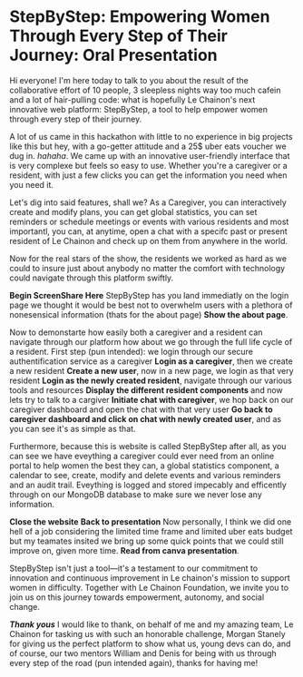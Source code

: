 # StepByStep: Empowering Women Through Every Step of Their Journey: Oral Presentation

Hi everyone! I'm here today to talk to you about the result of the collaborative effort of 10 people, 3 sleepless nights way too much cafein and a lot of hair-pulling code: what is hopefully Le Chainon's next innovative web platform: StepByStep, a tool to help empower women through every step of their journey.

A lot of us came in this hackathon with little to no experience in big projects like this but hey, with a go-getter attitude and a 25$ uber eats voucher we dug in. *hahaha*. We came up with an innovative user-friendly interface that is very complexe but feels so easy to use. Whether you're a caregiver or a resident, with just a few clicks you can get the information you need when you need it.

Let's dig into said features, shall we? As a Caregiver, you can interactively create and modify plans, you can get global statistics, you can set reminders or schedule meetings or events with various residents and most importantl, you can, at anytime, open a chat with a specifc past or present resident of Le Chainon and check up on them from anywhere in the world.

Now for the real stars of the show, the residents we worked as hard as we could to insure just about anybody no matter the comfort with technology could navigate through this platform swiftly.

**Begin ScreenShare Here** StepByStep has you land immediatly on the login page we thought it would be best not to overwhelm users with a plethora of nonesensical information (thats for the about page) **Show the about page**.

Now to demonstarte how easily both a caregiver and a resident can navigate through our platform how about we go through the full life cycle of a resident. First step (pun intended): we login through our secure authentification service as a caregiver **Login as a caregiver**, then we create a new resident **Create a new user**, now in a new page, we login as that very resident **Login as the newly created resident**, navigate through our various tools and resources **Display the different resident components** and now lets try to talk to a cargiver **Initiate chat with caregiver**, we hop back on our caregiver dashboard and open the chat with that very user **Go back to caregiver dashboard and click on chat with newly created user**, and as you can see it's as simple as that.

Furthermore, because this is website is called StepByStep after all, as you can see we have eveything a caregiver could ever need from an online portal to help women the best they can, a global statistics component, a calendar to see, create, modify and delete events and various reminders and an audit trail. Eveything is logged and stored impecably and efficently through on our MongoDB database to make sure we never lose any information.

**Close the website** **Back to presentation** Now personally, I think we did one hell of a job considering the limited time frame and limited uber eats budget but my teamates insited we bring up some quick points that we could still improve on, given more time. **Read from canva presentation**.

StepByStep isn't just a tool—it's a testament to our commitment to innovation and continuous improvement in Le chainon's mission to support women in difficulty. Together with Le Chainon Foundation, we invite you to join us on this journey towards empowerment, autonomy, and social change.

***Thank yous*** I would like to thank, on behalf of me and my amazing team, Le Chainon for tasking us with such an honorable challenge, Morgan Stanely for giving us the perfect platform to show what us, young devs can do, and of course, our two mentors William and Denis for being with us through every step of the road (pun intended again), thanks for having me!
